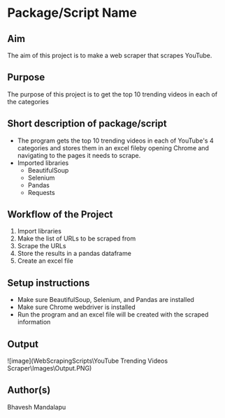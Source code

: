# Package/Script Name

## Aim

The aim of this project is to make a web scraper that scrapes YouTube.

## Purpose

The purpose of this project is to get the top 10 trending videos in each of the categories

## Short description of package/script

- The program gets the top 10 trending videos in each of YouTube's 4 categories and stores them in an excel fileby opening Chrome and navigating to the pages it needs to scrape.
- Imported libraries 
    - BeautifulSoup
    - Selenium
    - Pandas
    - Requests

## Workflow of the Project

1. Import libraries
2. Make the list of URLs to be scraped from
3. Scrape the URLs
4. Store the results in a pandas dataframe
5. Create an excel file


## Setup instructions

- Make sure BeautifulSoup, Selenium, and Pandas are installed
- Make sure Chrome webdriver is installed
- Run the program and an excel file will be created with the scraped information


## Output

![image](WebScrapingScripts\YouTube Trending Videos Scraper\Images\Output.PNG)


## Author(s)

Bhavesh Mandalapu